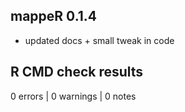 ## mappeR 0.1.4

* updated docs + small tweak in code

## R CMD check results

0 errors \| 0 warnings \| 0 notes
